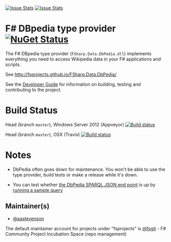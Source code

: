 [![Issue Stats](http://issuestats.com/github/fsprojects/FSharp.Data.DbPedia/badge/issue)](http://issuestats.com/github/fsprojects/FSharp.Data.DbPedia)
[![Issue Stats](http://issuestats.com/github/fsprojects/FSharp.Data.DbPedia/badge/pr)](http://issuestats.com/github/fsprojects/FSharp.Data.DbPedia)

# F# DBpedia type provider [![NuGet Status](http://img.shields.io/nuget/v/FSharp.Data.DbPedia.svg?style=flat)](https://www.nuget.org/packages/FSharp.Data.DbPedia/)

The F# DBpedia type provider (`FSharp.Data.DbPedia.dll`) implements everything you need to access Wikipedia data in your F# applications 
and scripts.


See http://fsprojects.github.io/FSharp.Data.DbPedia/

See the [Developer Guide](DEVGUIDE.md) for information on building, testing and contributing to the project.

# Build Status

Head (branch ``master``), Windows Server 2012 (Appveyor)  [![Build status](https://ci.appveyor.com/api/projects/status/y6d9vcdeov9rqcgd/branch/master)](https://ci.appveyor.com/project/fsgit/fsharp-data-dbpedia)

Head (branch ``master``), OSX (Travis)  [![Build status](https://travis-ci.org/fsprojects/FSharp.Data.DbPedia.svg?branch=master)](https://travis-ci.org/fsprojects/FSharp.Data.DbPedia)





# Notes

* DbPedia often goes down for maintenance.  You won't be able to use the type provider, build tests or make a release while it's down.

* You can test whether [the DbPedia SPARQL JSON end point](http://dbpedia.org/sparql) is up
  by [running a sample query](http://dbpedia.org/sparql?default-graph-uri=http%3A%2F%2Fdbpedia.org&query=select+distinct+%3FConcept+where+%7B%5B%5D+a+%3FConcept%7D+LIMIT+100&format=application%2Fsparql-results%2Bjson&timeout=30000&debug=on)


## Maintainer(s)

- [@aastevenson](https://github.com/aastevenson)

The default maintainer account for projects under "fsprojects" is [@fsgit](https://github.com/fsgit) - F# Community Project Incubation Space (repo management)
